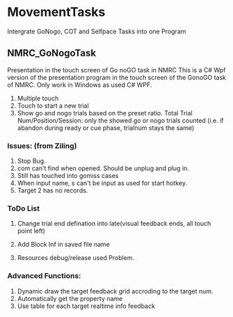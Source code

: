 # MovementTasks
Intergrate GoNogo, COT and Selfpace Tasks into one Program



## NMRC_GoNogoTask
Presentation in the touch screen of Go noGO task in NMRC
This is a C# Wpf version of the presentation program in the touch screen of the GonoGO task of NMRC. Only work in Windows as used C# WPF.

1. Multiple touch
2. Touch to start a new trial
3. Show go and nogo trials based on the preset ratio. 
	Total Trial Num/Position/Session: only the showed go or nogo trials counted 
		(i.e. if abandon during ready or cue phase, trialnum stays the same)



### Issues: (from Ziling)
1. Stop Bug.
2. com can't find when opened. Should be unplug and plug in.
3. Still has touched into gomiss cases
4. When input name, s can't be input as used for start hotkey.
5. Target 2 has no records.


### ToDo List
1. Change trial end defination into late(visual feedback ends, all touch point left)

7. Add Block Inf in saved file name

10. Resources debug/release used Problem.



### Advanced Functions:
1. Dynamic draw the target feedback grid accroding to the target num.
2. Automatically get the property name
3. Use table for each target realtime info feedback



